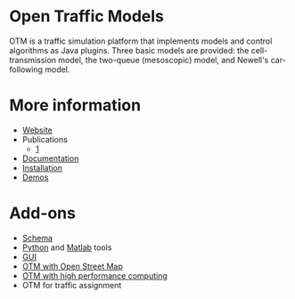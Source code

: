# Open Traffic Models

<!-- <img src="docs/img/square_logo.png" align="right" width="25%"/> -->

OTM is a traffic simulation platform that implements models and control algorithms as Java plugins. Three basic models are provided: the cell-transmission model, the two-queue (mesoscopic) model, and Newell's car-following model. 

# More information
- [Website](https://sites.google.com/berkeley.edu/otm/home)
- Publications
    - [1](https://arxiv.org/abs/1908.04009)
- [Documentation](https://open-traffic-models.readthedocs.io/en/latest/)
- [Installation](https://open-traffic-models.readthedocs.io/en/latest/installation.html)
- [Demos](https://github.com/otm-sim/tree/master/demos)

# Add-ons
- [Schema](https://github.com/ggomes/otm-base)
- [Python](https://github.com/ggomes/otm-tools-python-ucb) and [Matlab](https://github.com/ggomes/otm-tools) tools
- [GUI](https://github.com/ggomes/otm-ui)
- [OTM with Open Street Map](https://github.com/ggomes/otm-simcenter)
- [OTM with high performance computing](https://github.com/ggomes/otm-mpi)
- OTM for traffic assignment
